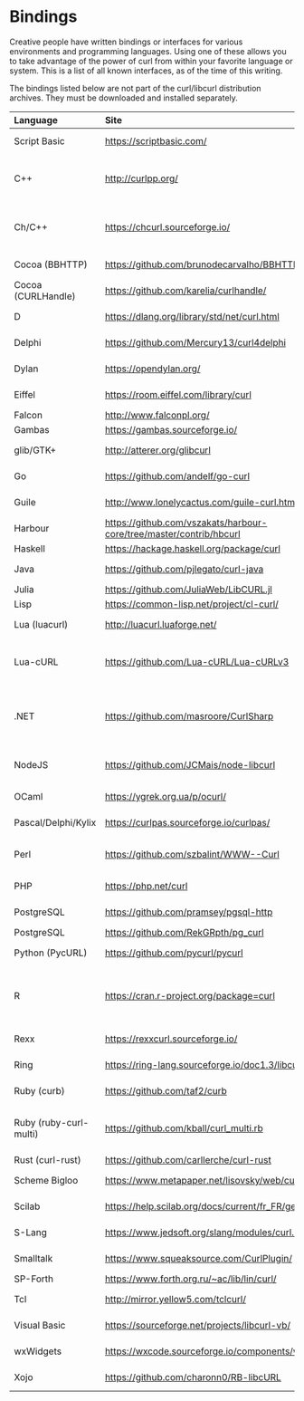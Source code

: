 # Bindings

Creative people have written bindings or interfaces for various environments
and programming languages. Using one of these allows you to take advantage of
the power of curl from within your favorite language or system. This is a list of
all known interfaces, as of the time of this writing.

The bindings listed below are not part of the curl/libcurl distribution
archives. They must be downloaded and installed separately.

| Language | Site | Author\(s\) |
| :--- | :--- | :--- |
| Script Basic | <https://scriptbasic.com/> | Peter Verhas |
| C++ | <http://curlpp.org/> | Jean-Philippe, Barrette-LaPierre |
| Ch/C++ | <https://chcurl.sourceforge.io/> | Stephen Nestinger, Jonathan Rogado |
| Cocoa \(BBHTTP\) | <https://github.com/brunodecarvalho/BBHTTP> | Bruno de Carvalho |
| Cocoa \(CURLHandle\) | <https://github.com/karelia/curlhandle/> | Dan Wood |
| D | <https://dlang.org/library/std/net/curl.html> | Kenneth Bogert |
| Delphi | <https://github.com/Mercury13/curl4delphi> | Mikhail Merkuryev |
| Dylan | <https://opendylan.org/> | Chris Double |
| Eiffel | <https://room.eiffel.com/library/curl> | Eiffel Software |
| Falcon | <http://www.falconpl.org/> | Falcon |
| Gambas | <https://gambas.sourceforge.io/> | Gambas |
| glib/GTK+ | <http://atterer.org/glibcurl> | Richard Atterer |
| Go | <https://github.com/andelf/go-curl> | ShuYu Wang |
| Guile | <http://www.lonelycactus.com/guile-curl.html> | Michael L. Gran |
| Harbour | <https://github.com/vszakats/harbour-core/tree/master/contrib/hbcurl> | Viktor Szakáts |
| Haskell | <https://hackage.haskell.org/package/curl> | Galois, Inc |
| Java | <https://github.com/pjlegato/curl-java> | Paul Legato |
| Julia | <https://github.com/JuliaWeb/LibCURL.jl> | JuliaWeb |
| Lisp | <https://common-lisp.net/project/cl-curl/> | Liam Healy |
| Lua (luacurl) | <http://luacurl.luaforge.net/> | Alexander Marinov |
| Lua-cURL | <https://github.com/Lua-cURL/Lua-cURLv3> | Jürgen Hötzel, Alexey Melnichuk |
| .NET | <https://github.com/masroore/CurlSharp> | Masroor Ehsan Choudhury, Jeffrey Phillips |
| NodeJS | <https://github.com/JCMais/node-libcurl> | Jonathan Cardoso Machado |
| OCaml | <https://ygrek.org.ua/p/ocurl/> | Lars Nilsson |
| Pascal/Delphi/Kylix | <https://curlpas.sourceforge.io/curlpas/> | Jeffrey Pohlmeyer. |
| Perl | <https://github.com/szbalint/WWW--Curl> | Cris Bailiff and Bálint Szilakszi |
| PHP | <https://php.net/curl> | Sterling Hughes |
| PostgreSQL | <https://github.com/pramsey/pgsql-http> | Paul Ramsey |
| PostgreSQL | <https://github.com/RekGRpth/pg_curl> | RekGRpth |
| Python (PycURL) | <https://github.com/pycurl/pycurl> | Kjetil Jacobsen |
| R | <https://cran.r-project.org/package=curl> | Jeroen Ooms, Hadley Wickham, RStudio |
| Rexx | <https://rexxcurl.sourceforge.io/> | Mark Hessling |
| Ring | <https://ring-lang.sourceforge.io/doc1.3/libcurl.html> | Mahmoud Fayed |
| Ruby (curb) | <https://github.com/taf2/curb> | Ross Bamford |
| Ruby (ruby-curl-multi) | <https://github.com/kball/curl_multi.rb> | Kristjan Petursson and Keith Rarick |
| Rust (curl-rust) | <https://github.com/carllerche/curl-rust> | Carl Lerche |
| Scheme Bigloo | <https://www.metapaper.net/lisovsky/web/curl/> | Kirill Lisovsky |
| Scilab | <https://help.scilab.org/docs/current/fr_FR/getURL.html> | Sylvestre Ledru |
| S-Lang | <https://www.jedsoft.org/slang/modules/curl.html> | John E Davis |
| Smalltalk | <https://www.squeaksource.com/CurlPlugin/> | Danil Osipchuk |
| SP-Forth | <https://www.forth.org.ru/~ac/lib/lin/curl/> | ygrek |
| Tcl | <http://mirror.yellow5.com/tclcurl/> | Andrés García |
| Visual Basic | <https://sourceforge.net/projects/libcurl-vb/> | Jeffrey Phillips |
| wxWidgets | <https://wxcode.sourceforge.io/components/wxcurl/> | Casey O'Donnell |
| Xojo | <https://github.com/charonn0/RB-libcURL> | Andrew Lambert |
